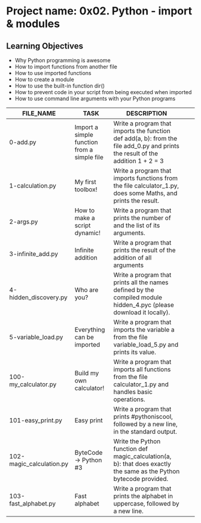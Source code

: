 # Project name: 0x02. Python - import & modules
## Learning Objectives

-    Why Python programming is awesome
-    How to import functions from another file
-    How to use imported functions
-    How to create a module
-    How to use the built-in function dir()
-    How to prevent code in your script from being executed when imported
-    How to use command line arguments with your Python programs

| **FILE\_NAME**            | **TASK**                                    | **DESCRIPTION**                                                                                                                 |   |   |
|--------------------------|---------------------------------------------|---------------------------------------------------------------------------------------------------------------------------------|---|---|
| 0-add.py                 | Import a simple function from a simple file | Write a program that imports the function def add(a, b): from the file add\_0.py and prints the result of the addition 1 + 2 = 3 |   |   |
| 1-calculation.py         | My first toolbox!                           | Write a program that imports functions from the file calculator\_1.py, does some Maths, and prints the result.                   |   |   |
| 2-args.py                | How to make a script dynamic!               | Write a program that prints the number of and the list of its arguments.                                                        |   |   |
| 3-infinite\_add.py        | Infinite addition                           | Write a program that prints the result of the addition of all arguments                                                         |   |   |
| 4-hidden\_discovery.py    | Who are you?                                | Write a program that prints all the names defined by the compiled module hidden\_4.pyc (please download it locally).             |   |   |
| 5-variable\_load.py       | Everything can be imported                  | Write a program that imports the variable a from the file variable\_load\_5.py and prints its value.                              |   |   |
| 100-my\_calculator.py     | Build my own calculator!                    | Write a program that imports all functions from the file calculator\_1.py and handles basic operations.                          |   |   |
| 101-easy\_print.py        | Easy print                                  | Write a program that prints #pythoniscool, followed by a new line, in the standard output.                                      |   |   |
| 102-magic\_calculation.py | ByteCode -> Python #3                       | Write the Python function def magic\_calculation(a, b): that does exactly the same as the Python bytecode provided.              |   |   |
| 103-fast\_alphabet.py     | Fast alphabet                               | Write a program that prints the alphabet in uppercase, followed by a new line.                                                  |   |   |

